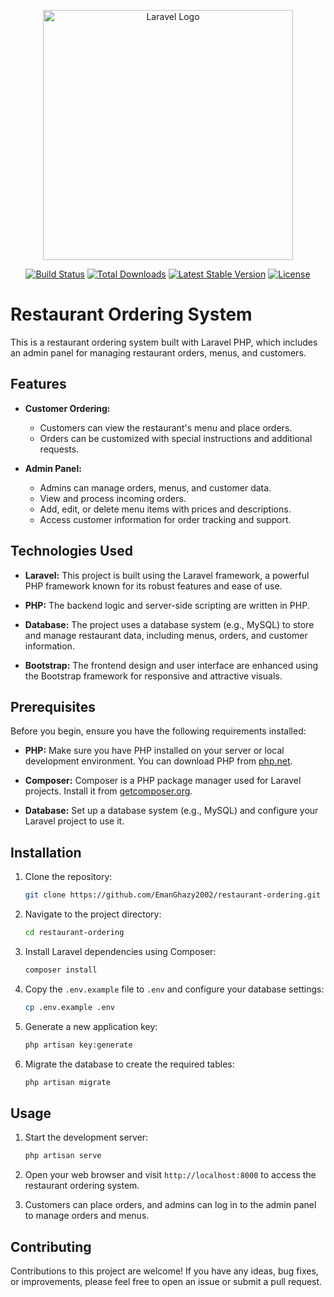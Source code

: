 <p align="center"><a href="https://laravel.com" target="_blank"><img src="https://raw.githubusercontent.com/laravel/art/master/logo-lockup/5%20SVG/2%20CMYK/1%20Full%20Color/laravel-logolockup-cmyk-red.svg" width="400" alt="Laravel Logo"></a></p>

<p align="center">
<a href="https://github.com/laravel/framework/actions"><img src="https://github.com/laravel/framework/workflows/tests/badge.svg" alt="Build Status"></a>
<a href="https://packagist.org/packages/laravel/framework"><img src="https://img.shields.io/packagist/dt/laravel/framework" alt="Total Downloads"></a>
<a href="https://packagist.org/packages/laravel/framework"><img src="https://img.shields.io/packagist/v/laravel/framework" alt="Latest Stable Version"></a>
<a href="https://packagist.org/packages/laravel/framework"><img src="https://img.shields.io/packagist/l/laravel/framework" alt="License"></a>
</p>

# Restaurant Ordering System

This is a restaurant ordering system built with Laravel PHP, which includes an admin panel for managing restaurant orders, menus, and customers.

## Features

- **Customer Ordering:**
  - Customers can view the restaurant's menu and place orders.
  - Orders can be customized with special instructions and additional requests.

- **Admin Panel:**
  - Admins can manage orders, menus, and customer data.
  - View and process incoming orders.
  - Add, edit, or delete menu items with prices and descriptions.
  - Access customer information for order tracking and support.

## Technologies Used

- **Laravel:** This project is built using the Laravel framework, a powerful PHP framework known for its robust features and ease of use.

- **PHP:** The backend logic and server-side scripting are written in PHP.

- **Database:** The project uses a database system (e.g., MySQL) to store and manage restaurant data, including menus, orders, and customer information.

- **Bootstrap:** The frontend design and user interface are enhanced using the Bootstrap framework for responsive and attractive visuals.

## Prerequisites

Before you begin, ensure you have the following requirements installed:

- **PHP:** Make sure you have PHP installed on your server or local development environment. You can download PHP from [php.net](https://www.php.net/).

- **Composer:** Composer is a PHP package manager used for Laravel projects. Install it from [getcomposer.org](https://getcomposer.org/).

- **Database:** Set up a database system (e.g., MySQL) and configure your Laravel project to use it.

## Installation

1. Clone the repository:

   ```bash
   git clone https://github.com/EmanGhazy2002/restaurant-ordering.git
   ```

2. Navigate to the project directory:

   ```bash
   cd restaurant-ordering
   ```

3. Install Laravel dependencies using Composer:

   ```bash
   composer install
   ```

4. Copy the `.env.example` file to `.env` and configure your database settings:

   ```bash
   cp .env.example .env
   ```

5. Generate a new application key:

   ```bash
   php artisan key:generate
   ```

6. Migrate the database to create the required tables:

   ```bash
   php artisan migrate
   ```

## Usage

1. Start the development server:

   ```bash
   php artisan serve
   ```

2. Open your web browser and visit `http://localhost:8000` to access the restaurant ordering system.

3. Customers can place orders, and admins can log in to the admin panel to manage orders and menus.

## Contributing

Contributions to this project are welcome! If you have any ideas, bug fixes, or improvements, please feel free to open an issue or submit a pull request.


